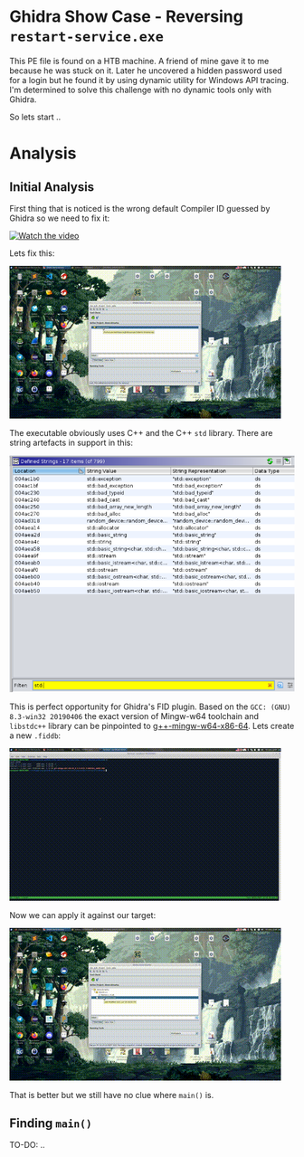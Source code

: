 # Ghidra Show Case - Reversing `restart-service.exe`

This PE file is found on a HTB machine. A friend of mine gave it to me because he was stuck on it. Later he uncovered a hidden password used for a login but he found it by using dynamic utility for Windows API tracing. I'm determined to solve this challenge with no dynamic tools only with Ghidra.

So lets start ..

# Analysis

## Initial Analysis

First thing that is noticed is the wrong default Compiler ID guessed by Ghidra so we need to fix it:

[![Watch the video](figs/v1.gif)](https://vimeo.com/559584993)

Lets fix this:

[![Watch the video](figs/v2.gif)](https://vimeo.com/559590060)

The executable obviously uses C++ and the C++ `std` library. There are string artefacts in support in this:

![Std in strings](figs/s1-std.png)

This is perfect opportunity for Ghidra's FID plugin. Based on the `GCC: (GNU) 8.3-win32 20190406` the exact version of Mingw-w64 toolchain and `libstdc++` library can be pinpointed to [g++-mingw-w64-x86-64](https://packages.debian.org/buster/g++-mingw-w64-x86-64). Lets create a new `.fiddb`:

[![Watch the video](figs/v3.gif)](https://vimeo.com/559839745)

Now we can apply it against our target:

[![Watch the video](figs/v4.gif)](https://vimeo.com/559840666)

That is better but we still have no clue where `main()` is.

## Finding `main()`

TO-DO: ..
